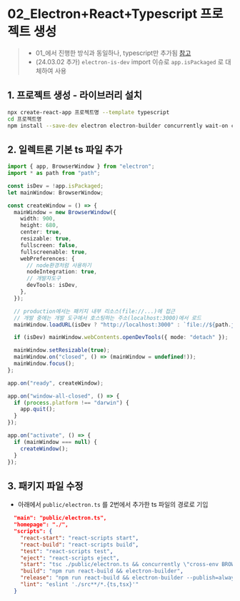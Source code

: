 # 02_Electron+React+Typescript 프로젝트 생성

> - 01\_에서 진행한 방식과 동일하나, typescript만 추가됨
>   [참고](https://velog.io/@dev_hikun/Electron-React-typescript-%EB%8D%B0%EC%8A%A4%ED%81%AC%ED%83%91-%EC%95%B1-%EB%A7%8C%EB%93%A4%EA%B8%B0-1-%EC%84%A4%EC%B9%98-%EB%B0%8F-%EC%84%A4%EC%A0%95)
> - (24.03.02 추가) `electron-is-dev` import 이슈로 `app.isPackaged` 로 대체하여 사용

## 1. 프로젝트 생성 - 라이브러리 설치

```sh
npx create-react-app 프로젝트명 --template typescript
cd 프로젝트명
npm install --save-dev electron electron-builder concurrently wait-on cross-env typescript
```

## 2. 일렉트론 기본 ts 파일 추가
    
```ts
import { app, BrowserWindow } from "electron";
import * as path from "path";

const isDev = !app.isPackaged;
let mainWindow: BrowserWindow;

const createWindow = () => {
  mainWindow = new BrowserWindow({
    width: 900,
    height: 680,
    center: true,
    resizable: true,
    fullscreen: false,
    fullscreenable: true,
    webPreferences: {
      // node환경처럼 사용하기
      nodeIntegration: true,
      // 개발자도구
      devTools: isDev,
    },
  });

  // production에서는 패키지 내부 리소스(file://...)에 접근
  // 개발 중에는 개발 도구에서 호스팅하는 주소(localhost:3000)에서 로드
  mainWindow.loadURL(isDev ? "http://localhost:3000" : `file://${path.join(__dirname, "../build/index.html")}`);

  if (isDev) mainWindow.webContents.openDevTools({ mode: "detach" });

  mainWindow.setResizable(true);
  mainWindow.on("closed", () => (mainWindow = undefined!));
  mainWindow.focus();
};

app.on("ready", createWindow);

app.on("window-all-closed", () => {
  if (process.platform !== "darwin") {
    app.quit();
  }
});

app.on("activate", () => {
  if (mainWindow === null) {
    createWindow();
  }
});
```

## 3. 패키지 파일 수정

- 아래에서 `public/electron.ts` 를 2번에서 추가한 ts 파일의 경로로 기입
```json
  "main": "public/electron.ts",
  "homepage": "./",
  "scripts": {
    "react-start": "react-scripts start",
    "react-build": "react-scripts build",
    "test": "react-scripts test",
    "eject": "react-scripts eject",
    "start": "tsc ./public/electron.ts && concurrently \"cross-env BROWSER=none npm run react-start\" \"wait-on http://localhost:3000 && electron .\"",
    "build": "npm run react-build && electron-builder",
    "release": "npm run react-build && electron-builder --publish=always",
    "lint": "eslint './src**/*.{ts,tsx}'"
  }
```
